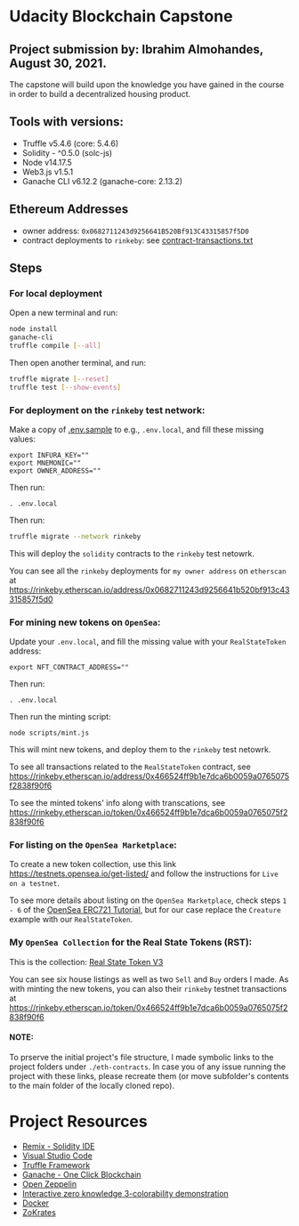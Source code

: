 # Udacity Blockchain Capstone

## Project submission by: Ibrahim Almohandes, August 30, 2021. 

The capstone will build upon the knowledge you have gained in the course in order to build a decentralized housing product. 

## Tools with versions:

- Truffle v5.4.6 (core: 5.4.6)
- Solidity - ^0.5.0 (solc-js)
- Node v14.17.5
- Web3.js v1.5.1
- Ganache CLI v6.12.2 (ganache-core: 2.13.2)

## Ethereum Addresses

- owner address: `0x0682711243d9256641B520Bf913C43315857f5D0`
- contract deployments to `rinkeby`: see [contract-transactions.txt](./contract-transactions.txt)

## Steps

### For local deployment

Open a new terminal and run:
```bash
node install
ganache-cli
truffle compile [--all]
```

Then open another terminal, and run:
```bash
truffle migrate [--reset]
truffle test [--show-events]
```

### For deployment on the `rinkeby` test network:

Make a copy of [.env.sample](./.env.sample) to e.g., `.env.local`, and fill these missing values:
```
export INFURA_KEY=""
export MNEMONIC=""
export OWNER_ADDRESS=""
```

Then run:
```
. .env.local
```

Then run:
```bash
truffle migrate --network rinkeby
```

This will deploy the `solidity` contracts to the `rinkeby` test netowrk.

You can see all the `rinkeby` deployments for `my owner address` on `etherscan` at https://rinkeby.etherscan.io/address/0x0682711243d9256641b520bf913c43315857f5d0


### For mining new tokens on `OpenSea`:

Update your `.env.local`, and fill the missing value with your `RealStateToken` address:
```
export NFT_CONTRACT_ADDRESS=""
```

Then run:
```
. .env.local
```

Then run the minting script:
```
node scripts/mint.js
```

This will mint new tokens, and deploy them to the `rinkeby` test netowrk.

To see all transactions related to the `RealStateToken` contract, see https://rinkeby.etherscan.io/address/0x466524ff9b1e7dca6b0059a0765075f2838f90f6

To see the minted tokens' info along with transcations, see https://rinkeby.etherscan.io/token/0x466524ff9b1e7dca6b0059a0765075f2838f90f6


### For listing on the `OpenSea Marketplace`:

To create a new token collection, use this link https://testnets.opensea.io/get-listed/ and follow the instructions for `Live on a testnet`.

To see more details about listing on the `OpenSea Marketplace`, check steps `1 - 6` of the [OpenSea ERC721 Tutorial](https://docs.opensea.io/docs/getting-started), but for our case replace the `Creature` example with our `RealStateToken`.


### My `OpenSea Collection` for the Real State Tokens (RST):

This is the collection: [Real State Token V3](https://testnets.opensea.io/collection/real-state-token-v3)

You can see six house listings as well as two `Sell` and `Buy` orders I made. As with minting the new tokens, you can also their `rinkeby` testnet transactions at https://rinkeby.etherscan.io/token/0x466524ff9b1e7dca6b0059a0765075f2838f90f6


#### NOTE:
To prserve the initial project's file structure, I made symbolic links to the project folders under `./eth-contracts`. In case you of any issue running the project with these links, please recreate them (or move subfolder's contents to the main folder of the locally cloned repo).


# Project Resources

* [Remix - Solidity IDE](https://remix.ethereum.org/)
* [Visual Studio Code](https://code.visualstudio.com/)
* [Truffle Framework](https://truffleframework.com/)
* [Ganache - One Click Blockchain](https://truffleframework.com/ganache)
* [Open Zeppelin ](https://openzeppelin.org/)
* [Interactive zero knowledge 3-colorability demonstration](http://web.mit.edu/~ezyang/Public/graph/svg.html)
* [Docker](https://docs.docker.com/install/)
* [ZoKrates](https://github.com/Zokrates/ZoKrates)
